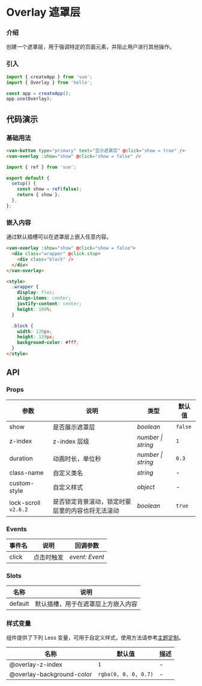 # Overlay 遮罩层

### 介绍

创建一个遮罩层，用于强调特定的页面元素，并阻止用户进行其他操作。

### 引入

```js
import { createApp } from 'vue';
import { Overlay } from 'hello';

const app = createApp();
app.use(Overlay);
```

## 代码演示

### 基础用法

```html
<van-button type="primary" text="显示遮罩层" @click="show = true" />
<van-overlay :show="show" @click="show = false" />
```

```js
import { ref } from 'vue';

export default {
  setup() {
    const show = ref(false);
    return { show };
  },
};
```

### 嵌入内容

通过默认插槽可以在遮罩层上嵌入任意内容。

```html
<van-overlay :show="show" @click="show = false">
  <div class="wrapper" @click.stop>
    <div class="block" />
  </div>
</van-overlay>

<style>
  .wrapper {
    display: flex;
    align-items: center;
    justify-content: center;
    height: 100%;
  }

  .block {
    width: 120px;
    height: 120px;
    background-color: #fff;
  }
</style>
```

## API

### Props

| 参数 | 说明 | 类型 | 默认值 |
| --- | --- | --- | --- |
| show | 是否展示遮罩层 | _boolean_ | `false` |
| z-index | z-index 层级 | _number \| string_ | `1` |
| duration | 动画时长，单位秒 | _number \| string_ | `0.3` |
| class-name | 自定义类名 | _string_ | - |
| custom-style | 自定义样式 | _object_ | - |
| lock-scroll `v2.6.2` | 是否锁定背景滚动，锁定时蒙层里的内容也将无法滚动 | _boolean_ | `true` |

### Events

| 事件名 | 说明       | 回调参数       |
| ------ | ---------- | -------------- |
| click  | 点击时触发 | _event: Event_ |

### Slots

| 名称    | 说明                               |
| ------- | ---------------------------------- |
| default | 默认插槽，用于在遮罩层上方嵌入内容 |

### 样式变量

组件提供了下列 Less 变量，可用于自定义样式，使用方法请参考[主题定制](#/zh-CN/theme)。

| 名称                      | 默认值               | 描述 |
| ------------------------- | -------------------- | ---- |
| @overlay-z-index          | `1`                  | -    |
| @overlay-background-color | `rgba(0, 0, 0, 0.7)` | -    |
